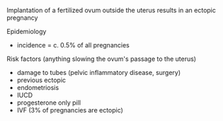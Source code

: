 Implantation of a fertilized ovum outside the uterus results in an ectopic pregnancy  
  
Epidemiology  
* incidence \= c. 0\.5% of all pregnancies

  
Risk factors (anything slowing the ovum's passage to the uterus)  
* damage to tubes (pelvic inflammatory disease, surgery)
* previous ectopic
* endometriosis
* IUCD
* progesterone only pill
* IVF (3% of pregnancies are ectopic)
